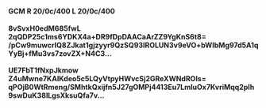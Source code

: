 #### GCM R 20/0c/400 L 20/0c/400
**8vSvxH0edM685fwL**<br/>**2qQDP25c1ms6YDKX4a+DR9fDpDAACaArZZ9YgKnS6t8=**<br/>**/pCw9muwcrIQ8ZJkat1gjzyyr9QzSQ93IROLUN3v9eVO+bWIbMg97d5A1qYyBj+fMu3vs7zovZX+N4C3...**<br/><br/>
**UE7FbT1fNxpJkmow**<br/>**Z4uMwne7KAIKdeo5c5LQyVtpyHWvcSj2GReXWNdROIs=**<br/>**qPOjB0WtRmeng/SMhtkQxijfn5J27gOMPj4413Eu7LmluOx7KvriMqq2pIh9swDuK38lLgsXksuQfa7v...**